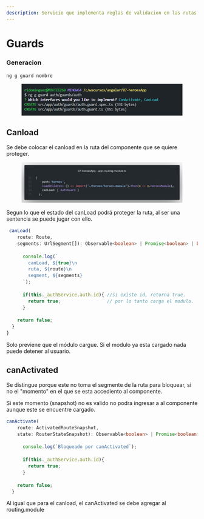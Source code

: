 ```yaml
---
description: Servicio que implementa reglas de validacion en las rutas.
---
```


# Guards

### Generacion

```
ng g guard nombre
```

<figure><img src=".gitbook/assets/image (5).png" alt=""><figcaption></figcaption></figure>

## Canload

Se debe colocar el canload en la ruta del componente que se quiere proteger.&#x20;

<figure><img src=".gitbook/assets/image (1).png" alt=""><figcaption></figcaption></figure>

Segun lo que el estado del canLoad podrá proteger la ruta, al ser una sentencia se puede jugar con ello.&#x20;

```typescript
 canLoad( 
    route: Route,
    segments: UrlSegment[]): Observable<boolean> | Promise<boolean> | boolean {
    
      console.log(`
        canLoad, ${true}\n
        ruta, ${route}\n
        segment, ${segments}
      `);

      if(this._authService.auth.id){ //si existe id, retorna true.
        return true;                 // por lo tanto carga el modulo.
      }
    
    return false;
  }
}
```

Solo previene que el módulo cargue. Si el modulo ya esta cargado nada puede detener al usuario.&#x20;



## canActivated

Se distingue porque este no toma el segmente de la ruta para bloquear, si no el "momento" en el que se esta accediento al componente.

Si este momento (snapshot) no es valido no podra ingresar a al componente aunque este se encuentre cargado.&#x20;

```typescript
canActivate(
    route: ActivatedRouteSnapshot,
    state: RouterStateSnapshot): Observable<boolean> | Promise<boolean> | boolean {

      console.log(`Bloqueado por canActivated`);

      if(this._authService.auth.id){
        return true;
      }
    
    return false;
  }
```

Al igual que para el canload, el canActivated se debe agregar al routing.module

